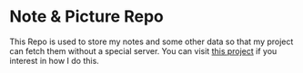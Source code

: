 # Note & Picture Repo

This Repo is used to store my notes and some other data so that my project can fetch them without a special server.
You can visit [this project](https://github.com/Afools/myNoteViewer) if you interest in how I do this.
